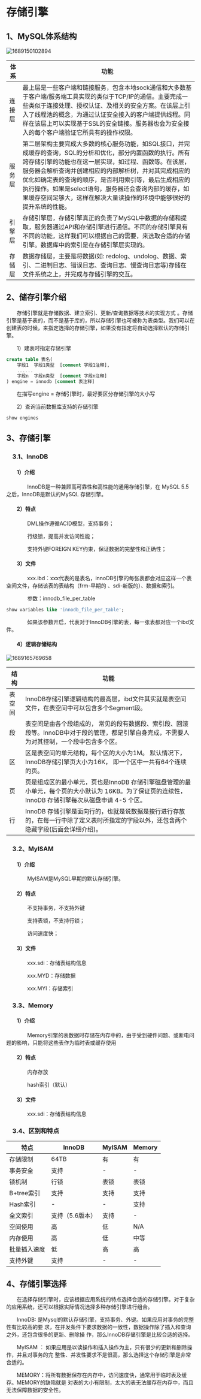# 存储引擎

## 1、MySQL体系结构

![1689150102894](C:\Users\16047\Desktop\1689150102894.png)



| 体系   | 功能                                                         |
| ------ | ------------------------------------------------------------ |
| 连接层 | 最上层是一些客户端和链接服务，包含本地sock通信和大多数基于客户端/服务端工具实现的类似于TCP/IP的通信。主要完成一些类似于连接处理、授权认证、及相关的安全方案。在该层上引入了线程池的概念，为通过认证安全接入的客户端提供线程。同样在该层上可以实现基于SSL的安全链接。服务器也会为安全接入的每个客户端验证它所具有的操作权限。 |
| 服务层 | 第二层架构主要完成大多数的核心服务功能，如SQL接口，并完成缓存的查询，SQL的分析和优化，部分内置函数的执行。所有跨存储引擎的功能也在这一层实现，如过程、函数等。在该层，服务器会解析查询并创建相应的内部解析树，并对其完成相应的优化如确定表的查询的顺序，是否利用索引等，最后生成相应的执行操作。如果是select语句，服务器还会查询内部的缓存，如果缓存空间足够大，这样在解决大量读操作的环境中能够很好的提升系统的性能。 |
| 引擎层 | 存储引擎层，存储引擎真正的负责了MySQL中数据的存储和提取，服务器通过API和存储引擎进行通信。不同的存储引擎具有不同的功能，这样我们可以根据自己的需要，来选取合适的存储引擎。数据库中的索引是在存储引擎层实现的。 |
| 存储层 | 数据存储层，主要是将数据(如: redolog、undolog、数据、索引、二进制日志、错误日志、查询日志、慢查询日志等)存储在文件系统之上，并完成与存储引擎的交互。 |

## 2、储存引擎介绍

&emsp;&emsp;存储引擎就是存储数据、建立索引、更新/查询数据等技术的实现方式 。存储引擎是基于表的，而不是基于库的，所以存储引擎也可被称为表类型。我们可以在创建表的时候，来指定选择的存储引擎，如果没有指定将自动选择默认的存储引擎。

&emsp;&emsp;1）建表时指定存储引擎

```sql
create table 表名(
	字段1  字段1类型  [comment 字段1注释],
	......
	字段n  字段n类型  [comment 字段n注释]
) engine = innodb [comment 表注释]
```

&emsp;&emsp;在描写engine = 存储引擎时，最好要区分存储引擎的大小写

&emsp;&emsp;2）查询当前数据库支持的存储引擎

```sql
show engines
```

## 3、存储引擎

### &emsp;3.1、InnoDB

#### &emsp;&emsp;1）介绍

&emsp;&emsp;&emsp;&emsp;InnoDB是一种兼顾高可靠性和高性能的通用存储引擎，在 MySQL 5.5 之后，InnoDB是默认的MySQL 存储引擎。

#### &emsp;&emsp;2）特点

&emsp;&emsp;&emsp;&emsp;DML操作遵循ACID模型，支持事务；

&emsp;&emsp;&emsp;&emsp;行级锁，提高并发访问性能；

&emsp;&emsp;&emsp;&emsp;支持外键FOREIGN KEY约束，保证数据的完整性和正确性；

#### &emsp;&emsp;3）文件

&emsp;&emsp;&emsp;&emsp;xxx.ibd：xxx代表的是表名，innoDB引擎的每张表都会对应这样一个表空间文件，存储该表的表结构（frm-早期的 、sdi-新版的）、数据和索引。

&emsp;&emsp;&emsp;&emsp;参数：innodb_file_per_table

```sql
show variables like 'innodb_file_per_table';
```

&emsp;&emsp;&emsp;&emsp;如果该参数开启，代表对于InnoDB引擎的表，每一张表都对应一个ibd文件。

#### &emsp;&emsp;4）逻辑存储结构

![1689165769658](C:\Users\16047\Desktop\1689165769658.png)

| 结构   | 功能                                                         |
| ------ | ------------------------------------------------------------ |
| 表空间 | InnoDB存储引擎逻辑结构的最高层，ibd文件其实就是表空间文件，在表空间中可以包含多个Segment段。 |
| 段     | 表空间是由各个段组成的， 常见的段有数据段、索引段、回滚段等。InnoDB中对于段的管理，都是引擎自身完成，不需要人为对其控制，一个段中包含多个区。 |
| 区     | 区是表空间的单元结构，每个区的大小为1M。 默认情况下， InnoDB存储引擎页大小为16K， 即一个区中一共有64个连续的页。 |
| 页     | 页是组成区的最小单元，页也是InnoDB 存储引擎磁盘管理的最小单元，每个页的大小默认为 16KB。为了保证页的连续性，InnoDB 存储引擎每次从磁盘申请 4-5 个区。 |
| 行     | InnoDB 存储引擎是面向行的，也就是说数据是按行进行存放的，在每一行中除了定义表时所指定的字段以外，还包含两个隐藏字段(后面会详细介绍)。 |

### &emsp;3.2、MyISAM

#### &emsp;&emsp;1）介绍

&emsp;&emsp;&emsp;&emsp;MyISAM是MySQL早期的默认存储引擎。

#### &emsp;&emsp;2）特点

&emsp;&emsp;&emsp;&emsp;不支持事务，不支持外键

&emsp;&emsp;&emsp;&emsp;支持表锁，不支持行锁；

&emsp;&emsp;&emsp;&emsp;访问速度快；

#### &emsp;&emsp;3）文件

&emsp;&emsp;&emsp;&emsp;xxx.sdi：存储表结构信息

&emsp;&emsp;&emsp;&emsp;xxx.MYD：存储数据

&emsp;&emsp;&emsp;&emsp;xxx.MYI：存储索引

### &emsp;3.3、Memory

#### &emsp;&emsp;1）介绍

&emsp;&emsp;&emsp;&emsp;Memory引擎的表数据时存储在内存中的，由于受到硬件问题、或断电问题的影响，只能将这些表作为临时表或缓存使用

#### &emsp;&emsp;2）特点

&emsp;&emsp;&emsp;&emsp;内存存放

&emsp;&emsp;&emsp;&emsp;hash索引（默认）

#### &emsp;&emsp;3）文件

&emsp;&emsp;&emsp;&emsp;xxx.sdi：存储表结构信息

### &emsp;3.4、区别和特点

| 特点         | InnoDB          | MyISAM | Memory |
| ------------ | --------------- | ------ | ------ |
| 存储限制     | 64TB            | 有     | 有     |
| 事务安全     | 支持            | -      | -      |
| 锁机制       | 行锁            | 表锁   | 表锁   |
| B+tree索引   | 支持            | 支持   | 支持   |
| Hash索引     | -               | -      | 支持   |
| 全文索引     | 支持（5.6版本） | 支持   | -      |
| 空间使用     | 高              | 低     | N/A    |
| 内存使用     | 高              | 低     | 中等   |
| 批量插入速度 | 低              | 高     | 高     |
| 支持外键     | 支持            | -      | -      |

## 4、存储引擎选择

&emsp;&emsp;在选择存储引擎时，应该根据应用系统的特点选择合适的存储引擎。对于复杂的应用系统，还可以根据实际情况选择多种存储引擎进行组合。

&emsp;&emsp;InnoDB: 是Mysql的默认存储引擎，支持事务、外键。如果应用对事务的完整性有比较高的要
求，在并发条件下要求数据的一致性，数据操作除了插入和查询之外，还包含很多的更新、删除操
作，那么InnoDB存储引擎是比较合适的选择。

&emsp;&emsp;MyISAM ： 如果应用是以读操作和插入操作为主，只有很少的更新和删除操作，并且对事务的完
整性、并发性要求不是很高，那么选择这个存储引擎是非常合适的。

&emsp;&emsp;MEMORY：将所有数据保存在内存中，访问速度快，通常用于临时表及缓存。MEMORY的缺陷就是
对表的大小有限制，太大的表无法缓存在内存中，而且无法保障数据的安全性。

